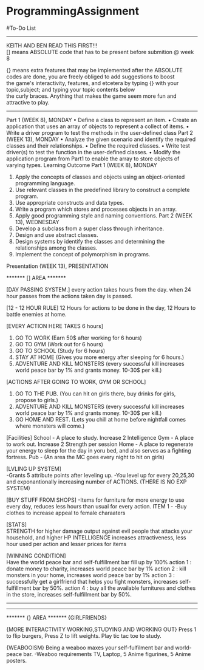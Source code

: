 # ProgrammingAssignment
#To-Do List
______________________________________________________________________________________________________________________________________
KEITH AND BEN READ THIS FIRST!!!<br>
[] means ABSOLUTE code that has to be present before submition @ week 8 

{} means extra features that may be implemented after the ABSOLUTE codes are done, you are freely obliged to add suggestions to boost<br> the game's interactivity, features, and etcetera by typing {} with your topic,subject; and typing your topic contents below <br> the curly braces. Anything that makes the game seem more fun and attractive to play.
______________________________________________________________________________________________________________________________________

Part 1 (WEEK 8), MONDAY
•	Define a class to represent an item.
•	Create an application that uses an array of objects to represent a collect of items.
•	Write a driver program to test the methods in the user-defined class
Part 2 (WEEK 13), MONDAY
•	Analyze the given scenario and  identify the required classes and their relationships.
•	Define the required classes.
•	Write test driver(s) to test the function in the user-defined classes.
•	Modify the application program from Part1 to enable the array to store objects of varying types.
Learning Outcome
Part 1 (WEEK 8), MONDAY   
1.	Apply the concepts of classes and objects using an object-oriented programming language.
2.	Use relevant classes in the predefined library to construct a complete program.
3.	Use  appropriate constructs and data types.
4.	Write a program which stores and processes objects in an array.
5.	Apply good programming style and naming conventions.
Part 2 (WEEK 13), WEDNESDAY
1.	Develop a subclass from a super class through inheritance.
2.	Design and use abstract classes.
3.	Design systems by identify the classes and determining the relationships among the classes.
4.	Implement the concept of polymorphism in programs.

Presentation (WEEK 13), PRESENTATION

******* [] AREA *******

[DAY PASSING SYSTEM.]
every action takes hours from the day. when 24 hour passes from the actions taken day is passed.  

[12 - 12 HOUR RULE]
12 Hours for actions to be done in the day, 12 Hours to battle enemies at home. 

[EVERY ACTION HERE TAKES 6 hours]
1. GO TO WORK (Earn 50$ after working for 6 hours)
2. GO TO GYM (Work out for 6 hours)
3. GO TO SCHOOL (Study for 6 hours)
4. STAY AT HOME (Gives you more energy after sleeping for 6 hours.)
4. ADVENTURE AND KILL MONSTERS (every successful kill increases world peace bar by 1% and grants money. 10-30$ per kill.)

[ACTIONS AFTER GOING TO WORK, GYM OR SCHOOL]
1. GO TO THE PUB. (You can hit on girls there, buy drinks for girls, propose to girls.)
2. ADVENTURE AND KILL MONSTERS (every successful kill increases world peace bar by 1% and grants money. 10-30$ per kill.)
3. GO HOME AND REST. (Lets you chill at home before nightfall comes where monsters will come.)

[Facilities]
School - A place to study. Increase 2 Intelligence
Gym - A place to work out. Increase 2 Strength per session
Home - A place to regenerate your energy to sleep for the day in yoru bed, and also serves as a fighting fortress. 
Pub - (An area the MC goes every night to hit on girls)

[LVLING UP SYSTEM]  
-Grants 5 attribute points after leveling up.
-You level up for every 20,25,30 and exponantionally increasing number of ACTIONS. (THERE IS NO EXP SYSTEM)

[BUY STUFF FROM SHOPS]
-Items for furniture for more energy to use every day, reduces less hours than usual for every action.
ITEM 1 - 
-Buy clothes to increase appeal to female charaaters

[STATS]  
STRENGTH for higher damage output against evil people that attacks your household, and higher HP
INTELLIGENCE increases attractiveness, less hour used per action and lesser prices for items


[WINNING CONDITION]  
Have the world peace bar and self-fulfillment bar fill up by 100%
action 1 : donate money to charity, increases world peace bar by 1%
action 2 : kill monsters in your home, increases world peace bar by 1%
action 3 : successfully get a girlfriend that helps you fight monsters, increases self-fulfillment bar by 50%.
action 4 : buy all the available furnitures and clothes in the store, increases self-fulfillment bar by 50%.

*************************

______________________________________________________________________________________________________________________________________

******* {} AREA *******
{GIRLFRIENDS}

{MORE INTERACTIVITY WORKING,STUDYING AND WORKING OUT}
Press 1 to flip burgers, Press Z to lift weights. Play tic tac toe to study.

{WEABOOISM}
Being a weaboo maxes your self-fulfilment bar and world-peace bar.
-Weaboo requirements TV, Laptop, 5 Anime figurines, 5 Anime posters.


